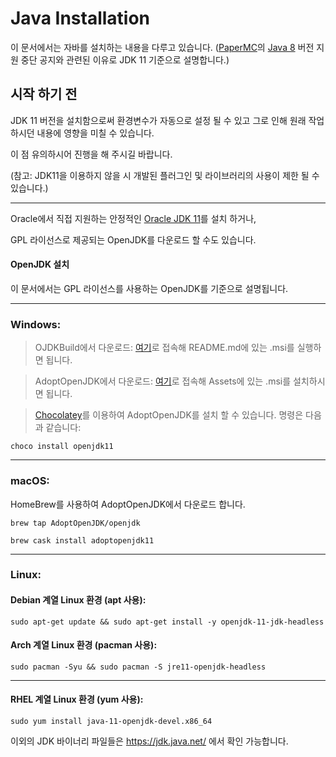 # Java Installation

이 문서에서는 자바를 설치하는 내용을 다루고 있습니다. ([PaperMC](https://papermc.io/)의 [Java 8](https://papermc.io/java11) 버전 지원 중단 공지와 관련된 이유로 JDK 11 기준으로 설명합니다.)

## 시작 하기 전

JDK 11 버전을 설치함으로써 환경변수가 자동으로 설정 될 수 있고 그로 인해 원래 작업하시던 내용에 영향을 미칠 수 있습니다.

이 점 유의하시어 진행을 해 주시길 바랍니다.

(참고: JDK11을 이용하지 않을 시 개발된 플러그인 및 라이브러리의 사용이 제한 될 수 있습니다.)

---

Oracle에서 직접 지원하는 안정적인 [Oracle JDK 11](https://www.oracle.com/java/technologies/javase-jdk11-downloads.html)를 설치 하거나,

GPL 라이선스로 제공되는 OpenJDK를 다운로드 할 수도 있습니다.

#### OpenJDK 설치

이 문서에서는 GPL 라이선스를 사용하는 OpenJDK를 기준으로 설명됩니다.

---

### Windows:

> OJDKBuild에서 다운로드: [여기](https://github.com/ojdkbuild/ojdkbuild/)로 접속해 README.md에 있는 .msi를 실행하면 됩니다.

> AdoptOpenJDK에서 다운로드: [여기](https://github.com/AdoptOpenJDK/openjdk11-binaries/releases)로 접속해 Assets에 있는 .msi를 설치하시면 됩니다.

> [Chocolatey](https://chocolatey.org/)를 이용하여 AdoptOpenJDK를 설치 할 수 있습니다. 명령은 다음과 같습니다:

```
choco install openjdk11
```

---

### macOS:

HomeBrew를 사용하여 AdoptOpenJDK에서 다운로드 합니다.

```
brew tap AdoptOpenJDK/openjdk
```

```
brew cask install adoptopenjdk11
```

---

### Linux:

#### Debian 계열 Linux 환경 (apt 사용):

```shell
sudo apt-get update && sudo apt-get install -y openjdk-11-jdk-headless
```

#### Arch 계열 Linux 환경 (pacman 사용):

```shell
sudo pacman -Syu && sudo pacman -S jre11-openjdk-headless
```
---

#### RHEL 계열 Linux 환경 (yum 사용):
```shell
sudo yum install java-11-openjdk-devel.x86_64
```

이외의 JDK 바이너리 파일들은 https://jdk.java.net/ 에서 확인 가능합니다.